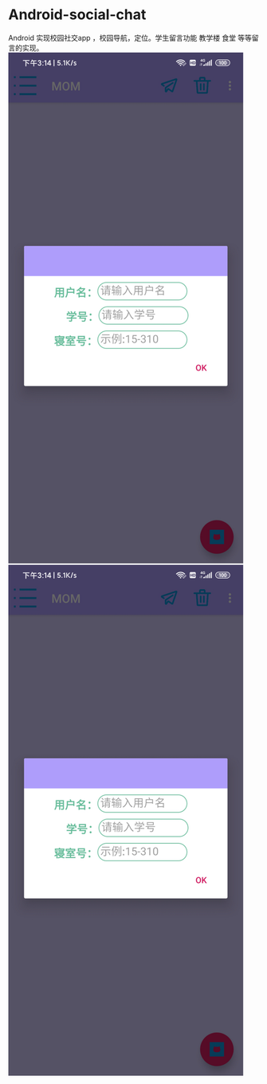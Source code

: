 # Android-social-chat
Android 实现校园社交app ，校园导航，定位。学生留言功能 教学楼 食堂 等等留言的实现。
![image](https://github.com/Later-max/Android-social-chat/blob/master/%E5%9B%BE%E7%89%87.png)
 ![image](https://github.com/Later-max/Android-social-chat/blob/master/%E5%9B%BE%E7%89%87.png)
